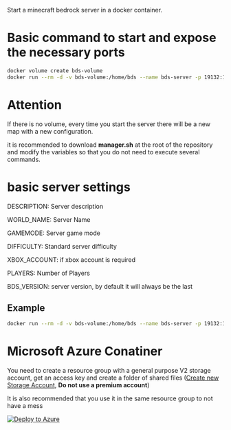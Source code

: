 Start a minecraft bedrock server in a docker container.

# Basic command to start and expose the necessary ports

```bash
docker volume create bds-volume
docker run --rm -d -v bds-volume:/home/bds --name bds-server -p 19132:19132/udp -p 19133:19133/udp -p 1932:1932/tcp bdsmaneger/maneger:latest
```

# Attention

If there is no volume, every time you start the server there will be a new map with a new configuration.

it is recommended to download **manager.sh** at the root of the repository and modify the variables so that you do not need to execute several commands.

# basic server settings

DESCRIPTION: Server description

WORLD_NAME: Server Name

GAMEMODE: Server game mode

DIFFICULTY: Standard server difficulty

XBOX_ACCOUNT: if xbox account is required

PLAYERS: Number of Players

BDS_VERSION: server version, by default it will always be the last

## Example

```bash
docker run --rm -d -v bds-volume:/home/bds --name bds-server -p 19132:19132/udp -p 19133:19133/udp -p 1932:1932/tcp -e WORLD_NAME="BdsProject" -e DESCRIPTION="Bds maneger is the best manager" -e PLAYERS="13" bdsmaneger/maneger:latest
```
# Microsoft Azure Conatiner

You need to create a resource group with a general purpose V2 storage account, get an access key and create a folder of shared files ([Create new Storage Account](https://portal.azure.com/#create/Microsoft.StorageAccount-ARM), **Do not use a premium account**)

It is also recommended that you use it in the same resource group to not have a mess

[![Deploy to Azure](https://aka.ms/deploytoazurebutton)](https://portal.azure.com/#create/Microsoft.Template/uri/https%3A%2F%2Fraw.githubusercontent.com%2FBds-Maneger%2FDocker_Image%2Fmain%2FAzureDploySave.json)
